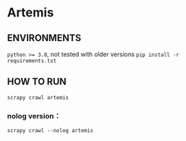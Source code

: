 # Artemis

## ENVIRONMENTS
```python >= 3.8```, not tested with older versions
```pip install -r requirements.txt```

## HOW TO RUN
```scrapy crawl artemis```

### nolog version：
```scrapy crawl --nolog artemis```

